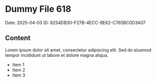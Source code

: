 # Dummy File 618

Date: 2025-04-03
ID: 8254DB30-F27B-4ECC-9E62-C765BC0D3A07

## Content

Lorem ipsum dolor sit amet, consectetur adipiscing elit.
Sed do eiusmod tempor incididunt ut labore et dolore magna aliqua.

* Item 1
* Item 2
* Item 3
